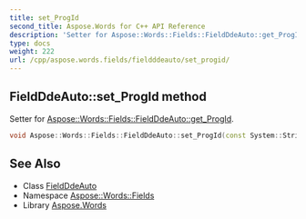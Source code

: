 ```yaml
---
title: set_ProgId
second_title: Aspose.Words for C++ API Reference
description: 'Setter for Aspose::Words::Fields::FieldDdeAuto::get_ProgId.'
type: docs
weight: 222
url: /cpp/aspose.words.fields/fieldddeauto/set_progid/
---
```

## FieldDdeAuto::set_ProgId method


Setter for [Aspose::Words::Fields::FieldDdeAuto::get_ProgId](../get_progid/).

```cpp
void Aspose::Words::Fields::FieldDdeAuto::set_ProgId(const System::String &value)
```

## See Also

* Class [FieldDdeAuto](../)
* Namespace [Aspose::Words::Fields](../../)
* Library [Aspose.Words](../../../)
